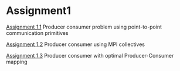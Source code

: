 Assignment1
===
[Assignment 1.1](https://github.com/swap612/CS633-ParallelComputing-Assignments/tree/master/Assignment1/1.1)  Producer consumer problem using point-to-point communication primitives

[Assignment 1.2](https://github.com/swap612/CS633-ParallelComputing-Assignments/tree/master/Assignment1/1.2)  Producer consumer using MPI collectives

[Assignment 1.3](https://github.com/swap612/CS633-ParallelComputing-Assignments/tree/master/Assignment1/1.3)  Producer consumer with optimal Producer-Consumer mapping
